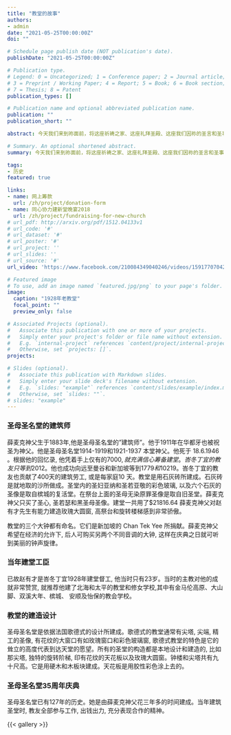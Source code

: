 ```yaml
---
title: "教堂的故事"
authors:
- admin
date: "2021-05-25T00:00:00Z"
doi: ""

# Schedule page publish date (NOT publication's date).
publishDate: "2021-05-25T00:00:00Z"

# Publication type.
# Legend: 0 = Uncategorized; 1 = Conference paper; 2 = Journal article;
# 3 = Preprint / Working Paper; 4 = Report; 5 = Book; 6 = Book section;
# 7 = Thesis; 8 = Patent
publication_types: []

# Publication name and optional abbreviated publication name.
publication: ""
publication_short: ""

abstract: 今天我们来到祢面前，将这座祈祷之家、这座礼拜圣殿、这座我们因祢的圣言和圣事所滋养的家园，为奉献我们服务于主的爱。

# Summary. An optional shortened abstract.
summary: 今天我们来到祢面前，将这座祈祷之家、这座礼拜圣殿、这座我们因祢的圣言和圣事所滋养的家园，为奉献我们服务于主的爱。

tags:
- 历史
featured: true

links:
- name: 网上筹款
  url: /zh/project/donation-form
- name: 同心协力建新堂晚宴2018
  url: /zh/project/fundraising-for-new-church
# url_pdf: http://arxiv.org/pdf/1512.04133v1
# url_code: '#'
# url_dataset: '#'
# url_poster: '#'
# url_project: ''
# url_slides: ''
# url_source: '#'
url_video: 'https://www.facebook.com/210084349040246/videos/1591770704204930'

# Featured image
# To use, add an image named `featured.jpg/png` to your page's folder.
image:
  caption: "1928年老教堂"
  focal_point: ""
  preview_only: false

# Associated Projects (optional).
#   Associate this publication with one or more of your projects.
#   Simply enter your project's folder or file name without extension.
#   E.g. `internal-project` references `content/project/internal-project/index.md`.
#   Otherwise, set `projects: []`.
projects:

# Slides (optional).
#   Associate this publication with Markdown slides.
#   Simply enter your slide deck's filename without extension.
#   E.g. `slides: "example"` references `content/slides/example/index.md`.
#   Otherwise, set `slides: ""`.
# slides: "example"
---
```


### 圣母圣名堂的建筑师
薛麦克神父生于1883年,他是圣母圣名堂的”建筑师”。他于1911年在华都牙也被祝圣为神父。他是圣母圣名堂1914-1919和1921-1937 本堂神父。他死于 18.6.1946 。根据他的回忆录, 他凭着手上仅有的$7000, 就充满信心筹备建堂。峇冬丁宜的教友只等到$2012。他也成功向远至曼谷和新加坡等到$1779 和$10219。峇冬丁宜的教友也贡献了400天的建筑劳工, 或是每家庭10 天。教堂是用石灰砖所建成。石灰砖是就地取的沙所做成。圣堂内的圣妇亚纳和圣若亚敬的彩色玻璃, 以及六个石灰的圣像是取自槟城的复活堂。在祭台上面的圣母无染原罪圣像是取自旧圣堂。薛麦克神父只买了圣心, 圣若瑟和黑圣母圣像。建堂一共用了$21816.64 薛麦克神父对赵有才先生有能力建造玫瑰大圆窗, 高祭台和旋转楼梯感到非常骄傲。

教堂的三个大钟都有命名。它们是新加坡的 Chan Tek Yee 所捐献。薛麦克神父希望在经济的允许下, 后人可购买另两个不同音调的大钟, 这样在庆典之日就可听到美丽的钟声旋律。

### 当年建堂工臣
已故赵有才是峇冬丁宜1928年建堂督工, 他当时只有23岁。当时的主教对他的成就非常赞赏, 就推荐他建了北海和太平的教堂和修女学校,其中有金马伦高原、大山脚、双溪大年、槟城、 安顺及怡保的教会学校。


### 教堂的建造设计
圣母圣名堂是依据法国歌德式的设计所建成。歌德式的教堂通常有尖塔, 尖端, 精工的圣像, 有花纹的大窗口有如玫瑰窗口和彩色玻璃窗, 歌德式教堂的特色是它的耸立的高度代表到达天堂的愿望。所有的圣堂的构造都是本地设计和建造的, 比如那尖塔, 独特的旋转阶梯, 印有花纹的天花板以及玫瑰大圆窗。钟楼和尖塔共有九十尺高。它是用硬木和木板块建成。天花板是用胶性彩色涂上去的。


### 圣母圣名堂35周年庆典
圣母圣名堂已有127年的历史。她是由薛麦克神父花三年多的时间建成。当年建筑圣堂时, 教友全部参与工作, 出钱出力, 充分表现合作的精神。

{{< gallery >}}
